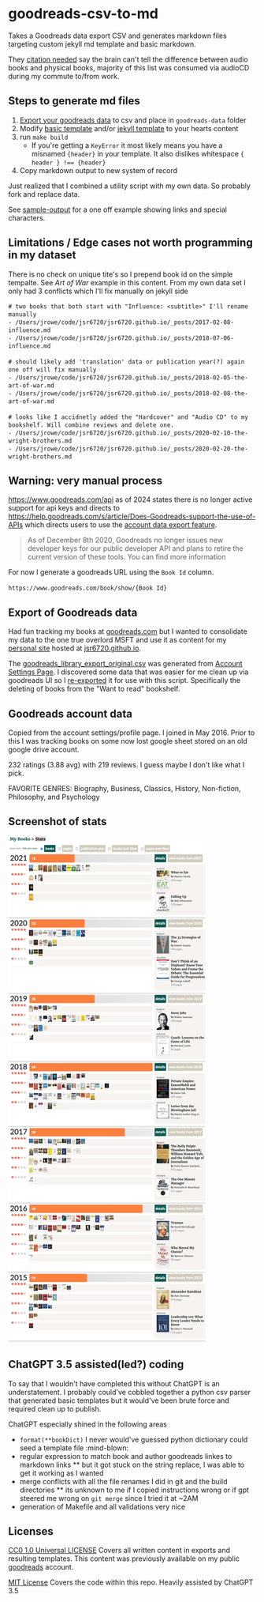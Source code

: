 # goodreads-csv-to-md

Takes a Goodreads data export CSV and generates markdown files targeting custom jekyll md template and basic markdown.

They [citation needed](https://xkcd.com/285/) say the brain can't tell the difference between audio books and physical books, majority of this list was consumed via audioCD during my commute to/from work.

## Steps to generate md files

1. [Export your goodreads data](#export-of-goodreads-data) to csv and place in `goodreads-data` folder
2. Modify [basic template](/md-template.md) and/or [jekyll template](/jekyll-template.md) to your hearts content
3. run `make build`
    * If you're getting a `KeyError` it most likely means you have a misnamed `{header}` in your template. It also dislikes whitespace `{ header } !== {header}` 
4. Copy markdown output to new system of record

Just realized that I combined a utility script with my own data. So probably fork and replace data.

See [sample-output](/sample-output/) for a one off example showing links and special characters.

## Limitations / Edge cases not worth programming in my dataset

There is no check on unique tite's so I prepend book id on the simple tempalte. See *Art of War* example in this content. From my own data set I only had 3 conflicts which I'll fix manually on jekyll side

```
# two books that both start with "Influence: <subtitle>" I'll rename manually
- /Users/jrowe/code/jsr6720/jsr6720.github.io/_posts/2017-02-08-influence.md
- /Users/jrowe/code/jsr6720/jsr6720.github.io/_posts/2018-07-06-influence.md

# should likely add 'translation' data or publication year(?) again one off will fix manually
- /Users/jrowe/code/jsr6720/jsr6720.github.io/_posts/2018-02-05-the-art-of-war.md
- /Users/jrowe/code/jsr6720/jsr6720.github.io/_posts/2018-02-08-the-art-of-war.md

# looks like I accidnetly added the "Hardcover" and "Audio CD" to my bookshelf. Will combine reviews and delete one.
- /Users/jrowe/code/jsr6720/jsr6720.github.io/_posts/2020-02-10-the-wright-brothers.md
- /Users/jrowe/code/jsr6720/jsr6720.github.io/_posts/2020-02-20-the-wright-brothers.md
```

## Warning: very manual process

https://www.goodreads.com/api as of 2024 states there is no longer active support for api keys and directs to https://help.goodreads.com/s/article/Does-Goodreads-support-the-use-of-APIs which directs users to use the [account data export feature](#export-of-goodreads-data).

> As of December 8th 2020, Goodreads no longer issues new developer keys for our public developer API and plans to retire the current version of these tools. You can find more information 

For now I generate a goodreads URL using the `Book Id` column.

`https://www.goodreads.com/book/show/{Book Id}`

## Export of Goodreads data

Had fun tracking my books at [goodreads.com](https://www.goodreads.com) but I wanted to consolidate my data to the one true overlord MSFT and use it as content for my [personal site](https://jsrowe.com) hosted at [jsr6720.github.io](https://github.com/jsr6720/jsr6720.github.io).

The [goodreads_library_export_original.csv](./goodreads-data/goodreads-library-export-original.csv) was generated from [Account Settings Page](https://help.goodreads.com/s/article/How-do-I-get-a-copy-of-my-data-from-Goodreads). I discovered some data that was easier for me clean up via goodreads UI so I [re-exported](./goodreads-data/goodreads-library-export.csv) it for use with this script. Specifically the deleting of books from the "Want to read" bookshelf.

## Goodreads account data

Copied from the account settings/profile page. I joined in May 2016. Prior to this I was tracking books on some now lost google sheet stored on an old google drive account.

232 ratings (3.88 avg) with 219 reviews. I guess maybe I don't like what I pick.

FAVORITE GENRES: Biography, Business, Classics, History, Non-fiction, Philosophy, and Psychology

## Screenshot of stats

![good read stats from account overview page](/goodreads-data/goodread-stats.png)

## ChatGPT 3.5 assisted(led?) coding

To say that I wouldn't have completed this without ChatGPT is an understatement. I probably could've cobbled together a python csv parser that generated basic templates but it would've been brute force and required clean up to publish.

ChatGPT especially shined in the following areas

* `format(**bookDict)` I never would've guessed python dictionary could seed a template file :mind-blown:
* regular expression to match book and author goodreads linkes to markdown links
** but it got stuck on the string replace, I was able to get it working as I wanted
* merge conflicts with all the file renames I did in git and the build directories
** its unknown to me if I copied instructions wrong or if gpt steered me wrong on `git merge` since I tried it at ~2AM
* generation of Makefile and all validations very nice

## Licenses

[CC0 1.0 Universal LICENSE](/LICENSE) Covers all written content in exports and resulting templates. This content was previously available on my public [goodreads](https://www.goodreads.com) account.

[MIT License](/CODE-LICENSE) Covers the code within this repo. Heavily assisted by ChatGPT 3.5